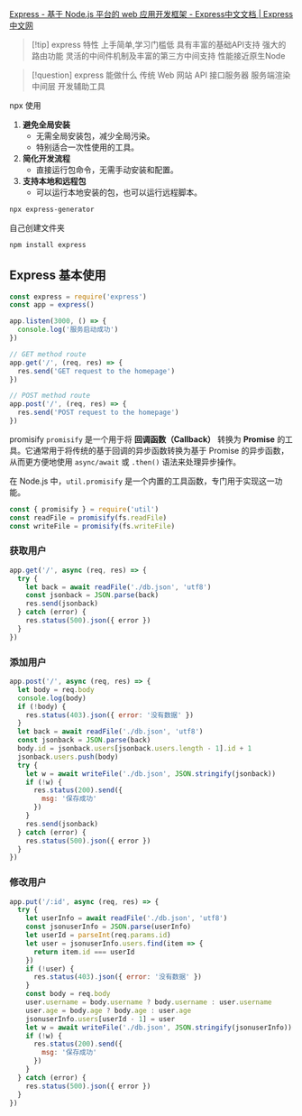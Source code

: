[Express - 基于 Node.js 平台的 web 应用开发框架 - Express中文文档 \| Express中文网](https://www.expressjs.com.cn/)

> [!tip] express 特性
> 上手简单,学习门槛低
> 具有丰富的基础API支持
> 强大的路由功能
> 灵活的中间件机制及丰富的第三方中间支持
> 性能接近原生Node


> [!question] express 能做什么
> 传统 Web 网站
> API 接口服务器
> 服务端渲染中间层
> 开发辅助工具


npx 使用

1. **避免全局安装**
	- 无需全局安装包，减少全局污染。
	- 特别适合一次性使用的工具。
2. **简化开发流程**
	- 直接运行包命令，无需手动安装和配置。
3. **支持本地和远程包**
	- 可以运行本地安装的包，也可以运行远程脚本。

```bash
npx express-generator
```

自己创建文件夹
```bash
npm install express
```

## Express 基本使用

```js
const express = require('express')
const app = express()

app.listen(3000, () => {
  console.log('服务启动成功')
})
```

```javascript
// GET method route
app.get('/', (req, res) => {
  res.send('GET request to the homepage')
})

// POST method route
app.post('/', (req, res) => {
  res.send('POST request to the homepage')
})
```


promisify
`promisify` 是一个用于将 **回调函数（Callback）** 转换为 **Promise** 的工具。它通常用于将传统的基于回调的异步函数转换为基于 Promise 的异步函数，从而更方便地使用 `async/await` 或 `.then()` 语法来处理异步操作。

在 Node.js 中，`util.promisify` 是一个内置的工具函数，专门用于实现这一功能。

```js
const { promisify } = require('util')
const readFile = promisify(fs.readFile)
const writeFile = promisify(fs.writeFile)
```

### 获取用户

```js
app.get('/', async (req, res) => {
  try {
    let back = await readFile('./db.json', 'utf8')
    const jsonback = JSON.parse(back)
    res.send(jsonback)
  } catch (error) {
    res.status(500).json({ error })
  }
}) 
```

### 添加用户
```js
app.post('/', async (req, res) => {
  let body = req.body
  console.log(body)
  if (!body) {
    res.status(403).json({ error: '没有数据' })
  }
  let back = await readFile('./db.json', 'utf8')
  const jsonback = JSON.parse(back)
  body.id = jsonback.users[jsonback.users.length - 1].id + 1
  jsonback.users.push(body)
  try {
    let w = await writeFile('./db.json', JSON.stringify(jsonback))
    if (!w) {
      res.status(200).send({
        msg: '保存成功'
      })
    }
    res.send(jsonback)
  } catch (error) {
    res.status(500).json({ error })
  }
})
```

### 修改用户

```js
app.put('/:id', async (req, res) => {
  try {
    let userInfo = await readFile('./db.json', 'utf8')
    const jsonuserInfo = JSON.parse(userInfo)
    let userId = parseInt(req.params.id)
    let user = jsonuserInfo.users.find(item => {
      return item.id === userId
    })
    if (!user) {
      res.status(403).json({ error: '没有数据' })
    }
    const body = req.body
    user.username = body.username ? body.username : user.username
    user.age = body.age ? body.age : user.age
    jsonuserInfo.users[userId - 1] = user
    let w = await writeFile('./db.json', JSON.stringify(jsonuserInfo))
    if (!w) {
      res.status(200).send({
        msg: '保存成功'
      })
    }
  } catch (error) {
    res.status(500).json({ error })
  }
})
```

